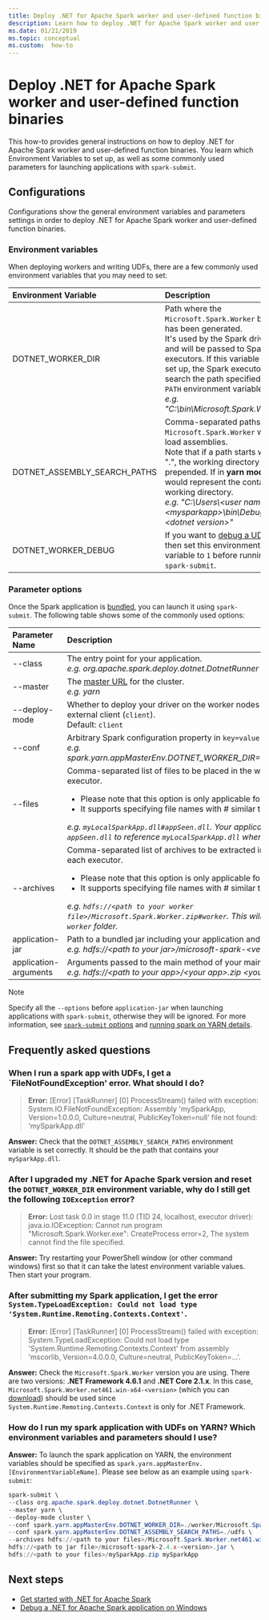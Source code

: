 ```yaml
---
title: Deploy .NET for Apache Spark worker and user-defined function binaries
description: Learn how to deploy .NET for Apache Spark worker and user-defined function binaries.
ms.date: 01/21/2019
ms.topic: conceptual
ms.custom:  how-to
---
```


# Deploy .NET for Apache Spark worker and user-defined function binaries

This how-to provides general instructions on how to deploy .NET for Apache Spark worker and user-defined function binaries. You learn which Environment Variables to set up, as well as some commonly used parameters for launching applications with `spark-submit`.

## Configurations
Configurations show the general environment variables and parameters settings in order to deploy .NET for Apache Spark worker and user-defined function binaries.

### Environment variables
When deploying workers and writing UDFs, there are a few commonly used environment variables that you may need to set: 

| Environment Variable         | Description
| :--------------------------- | :---------- 
| DOTNET_WORKER_DIR            | Path where the <code>Microsoft.Spark.Worker</code> binary has been generated.</br>It's used by the Spark driver and will be passed to Spark executors. If this variable is not set up, the Spark executors will search the path specified in the <code>PATH</code> environment variable.</br>_e.g. "C:\bin\Microsoft.Spark.Worker"_
| DOTNET_ASSEMBLY_SEARCH_PATHS | Comma-separated paths where <code>Microsoft.Spark.Worker</code> will load assemblies.</br>Note that if a path starts with ".", the working directory will be prepended. If in **yarn mode**, "." would represent the container's working directory.</br>_e.g. "C:\Users\\&lt;user name&gt;\\&lt;mysparkapp&gt;\bin\Debug\\&lt;dotnet version&gt;"_
| DOTNET_WORKER_DEBUG          | If you want to <a href="https://github.com/dotnet/spark/blob/master/docs/developer-guide.md#debugging-user-defined-function-udf">debug a UDF</a>, then set this environment variable to <code>1</code> before running <code>spark-submit</code>.

### Parameter options
Once the Spark application is [bundled](https://spark.apache.org/docs/latest/submitting-applications.html#bundling-your-applications-dependencies), you can launch it using `spark-submit`. The following table shows some of the commonly used options: 

| Parameter Name        | Description
| :---------------------| :---------- 
| --class               | The entry point for your application.</br>_e.g. org.apache.spark.deploy.dotnet.DotnetRunner_
| --master              | The <a href="https://spark.apache.org/docs/latest/submitting-applications.html#master-urls">master URL</a> for the cluster.</br>_e.g. yarn_
| --deploy-mode         | Whether to deploy your driver on the worker nodes (<code>cluster</code>) or locally as an external client (<code>client</code>).</br>Default: <code>client</code>
| --conf                | Arbitrary Spark configuration property in <code>key=value</code> format.</br>_e.g. spark.yarn.appMasterEnv.DOTNET_WORKER_DIR=.\worker\Microsoft.Spark.Worker_
| --files               | Comma-separated list of files to be placed in the working directory of each executor.<br/><ul><li>Please note that this option is only applicable for yarn mode.</li><li>It supports specifying file names with # similar to Hadoop.</br></ul>_e.g. <code>myLocalSparkApp.dll#appSeen.dll</code>. Your application should use the name as <code>appSeen.dll</code> to reference <code>myLocalSparkApp.dll</code> when running on YARN._</li>
| --archives          | Comma-separated list of archives to be extracted into the working directory of each executor.</br><ul><li>Please note that this option is only applicable for yarn mode.</li><li>It supports specifying file names with # similar to Hadoop.</br></ul>_e.g. <code>hdfs://&lt;path to your worker file&gt;/Microsoft.Spark.Worker.zip#worker</code>. This will copy and extract the zip file to <code>worker</code> folder._</li>
| application-jar       | Path to a bundled jar including your application and all dependencies.</br>_e.g. hdfs://&lt;path to your jar&gt;/microsoft-spark-&lt;version&gt;.jar_
| application-arguments | Arguments passed to the main method of your main class, if any.</br>_e.g. hdfs://&lt;path to your app&gt;/&lt;your app&gt;.zip &lt;your app name&gt; &lt;app args&gt;_

> [!NOTE]
> Specify all the `--options` before `application-jar` when launching applications with `spark-submit`, otherwise they will be ignored. For more information, see [`spark-submit` options](https://spark.apache.org/docs/latest/submitting-applications.html) and [running spark on YARN details](https://spark.apache.org/docs/latest/running-on-yarn.html).

## Frequently asked questions
### When I run a spark app with UDFs, I get a `FileNotFoundException' error. What should I do?
> **Error:** [Error] [TaskRunner] [0] ProcessStream() failed with exception: System.IO.FileNotFoundException: Assembly 'mySparkApp, Version=1.0.0.0, Culture=neutral, PublicKeyToken=null' file not found: 'mySparkApp.dll'

**Answer:** Check that the `DOTNET_ASSEMBLY_SEARCH_PATHS` environment variable is set correctly. It should be the path that contains your `mySparkApp.dll`.

### After I upgraded my .NET for Apache Spark version and reset the `DOTNET_WORKER_DIR` environment variable, why do I still get the following `IOException` error?
> **Error:** Lost task 0.0 in stage 11.0 (TID 24, localhost, executor driver): java.io.IOException: Cannot run program "Microsoft.Spark.Worker.exe": CreateProcess error=2, The system cannot find the file specified.

**Answer:** Try restarting your PowerShell window (or other command windows) first so that it can take the latest environment variable values. Then start your program.

### After submitting my Spark application, I get the error `System.TypeLoadException: Could not load type 'System.Runtime.Remoting.Contexts.Context'`.
> **Error:** [Error] [TaskRunner] [0] ProcessStream() failed with exception: System.TypeLoadException: Could not load type 'System.Runtime.Remoting.Contexts.Context' from assembly 'mscorlib, Version=4.0.0.0, Culture=neutral, PublicKeyToken=...'.

**Answer:** Check the `Microsoft.Spark.Worker` version you are using. There are two versions: **.NET Framework 4.6.1** and **.NET Core 2.1.x**. In this case, `Microsoft.Spark.Worker.net461.win-x64-<version>` (which you can [download](https://github.com/dotnet/spark/releases)) should be used since `System.Runtime.Remoting.Contexts.Context` is only for .NET Framework.

### How do I run my spark application with UDFs on YARN? Which environment variables and parameters should I use?

**Answer:** To launch the spark application on YARN, the environment variables should be specified as `spark.yarn.appMasterEnv.[EnvironmentVariableName]`. Please see below as an example using `spark-submit`:

```powershell
spark-submit \
--class org.apache.spark.deploy.dotnet.DotnetRunner \
--master yarn \
--deploy-mode cluster \
--conf spark.yarn.appMasterEnv.DOTNET_WORKER_DIR=./worker/Microsoft.Spark.Worker-<version> \
--conf spark.yarn.appMasterEnv.DOTNET_ASSEMBLY_SEARCH_PATHS=./udfs \
--archives hdfs://<path to your files>/Microsoft.Spark.Worker.net461.win-x64-<version>.zip#worker,hdfs://<path to your files>/mySparkApp.zip#udfs \
hdfs://<path to jar file>/microsoft-spark-2.4.x-<version>.jar \
hdfs://<path to your files>/mySparkApp.zip mySparkApp
```

## Next steps

* [Get started with .NET for Apache Spark](../tutorials/get-started.md)
* [Debug a .NET for Apache Spark application on Windows](../how-to-guides/debug.md)
